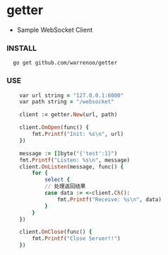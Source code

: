 # getter
- Sample WebSocket Client

### INSTALL
``````
  go get github.com/warrenoo/getter
``````

### USE
``````ruby
	var url string = "127.0.0.1:6000"
	var path string = "/websocket"

	client := getter.New(url, path)

	client.OnOpen(func() {
		fmt.Printf("Init: %s\n", url)
	})

	message := []byte("{'test':1}")
	fmt.Printf("Listen: %s\n", message)
	client.OnListen(message, func() {
		for {
			select {
			// 处理返回结果
			case data := <-client.Ch():
				fmt.Printf("Receive: %s\n", data)
			}
		}
	})

	client.OnClose(func() {
		fmt.Printf("Close Server!!")
	})
``````
